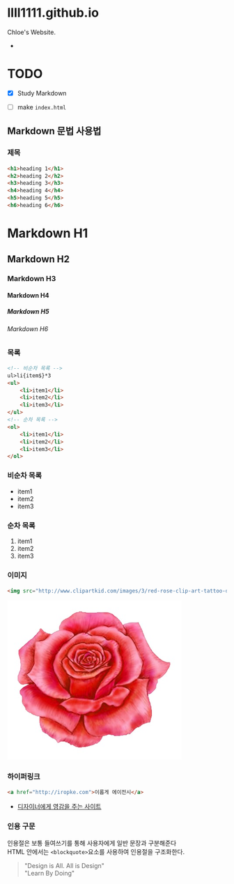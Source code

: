 # llll1111.github.io
Chloe's Website.

-

# TODO

- [x] Study Markdown
- [ ] make `index.html`


## Markdown 문법 사용법

### 제목

```html
<h1>heading 1</h1>
<h2>heading 2</h2>
<h3>heading 3</h3>
<h4>heading 4</h4>
<h5>heading 5</h5>
<h6>heading 6</h6>
```

# Markdown H1
## Markdown H2
### Markdown H3
#### Markdown H4
##### Markdown H5
###### Markdown H6

### 목록

```html
<!-- 비순차 목록 -->
ul>li{item$}*3
<ul>
	<li>item1</li>
	<li>item2</li>
	<li>item3</li>
</ul>
<!-- 순차 목록 -->
<ol>
	<li>item1</li>
	<li>item2</li>
	<li>item3</li>
</ol>
```

### 비순차 목록

- item1
- item2
- item3

### 순차 목록

1. item1
1. item2
1. item3

### 이미지

```html
<img src="http://www.clipartkid.com/images/3/red-rose-clip-art-tattoo-design-just-free-image-download-ToIStL-clipart.jpg" alt="rose">
```
![rose](Assets/rose.jpg "rose")

### 하이퍼링크

```html
<a href="http://iropke.com">이롭게 에이전시</a>
```

- [디자이너에게 영감을 주는 사이트](http://iropke.com/blog/archives/category/project-insight)

### 인용 구문

인용절은 보통 들여쓰기를 통해 사용자에게 일반 문장과 구분해준다<br>
HTML 안에서는 `<blockquote>`요소를 사용하여 인용절을 구조화한다.

> "Design is All. All is Design"<br>
> "Learn By Doing" <br>